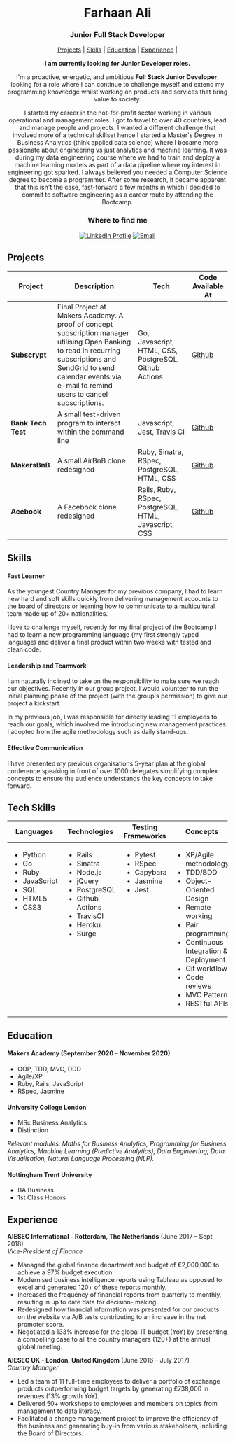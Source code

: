 <div align="center">

# Farhaan Ali

<h3>Junior Full Stack Developer</h3>

[Projects](#projects) |  [Skills](#skills) |
[Education](#education) |
[Experience](#experience) |

**I am currently looking for Junior Developer roles.**

I'm a proactive, energetic, and ambitious **Full Stack Junior Developer**, looking for a role where I can continue to challenge myself and extend my programming knowledge 
whilst working on products and services that bring value to society. 

I started my career in the not-for-profit sector working in various operational and management roles. I got to travel to over 40 countries, lead and manage people and projects. I wanted a different challenge that involved more of a technical skillset hence I started a Master's Degree in Business Analytics (think applied data science) where I became more passionate about engineering vs just analytics and machine learning. It was during my data engineering course where we had to train and deploy a machine learning models as part of a data pipeline where my interest in engineering got sparked. I always believed you needed a Computer Science degree to become a programmer. After some research, it became apparent that this isn't the case, fast-forward a few months in which I decided to commit to software engineering as a career route by attending the Bootcamp.
### Where to find me

[![LinkedIn Profile]](https://www.linkedin.com/in/farhaanali/)
[![Email]](mailto:farhaan@farhaanali.com)

</div>


## Projects


| Project         | Description                                                                                         | Tech                                | Code Available At                                                                                                         |
| ----------------------- | ----------------------------------------------------------------------------------------------- | ----------------------------------- | ------------------------------------------------------------------------------------------------------------------------ |
| **Subscrypt**      | Final Project at Makers Academy. A proof of concept subscription manager utilising Open Banking to read in recurring subscriptions and SendGrid to send calendar events via e-mail to remind users to cancel subscriptions. | Go, Javascript, HTML, CSS, PostgreSQL, Github Actions | [Github](https://github.com/farhaan-ali/subscrypt)            |
| **Bank Tech Test**    | A small test-driven program to interact within the command line    | Javascript, Jest, Travis CI            | [Github](https://github.com/farhaan-ali/bank-tech-test) |
| **MakersBnB**           | A small AirBnB clone redesigned       | Ruby, Sinatra, RSpec, PostgreSQL, HTML, CSS             | [Github](https://github.com/farhaan-ali/makersbnb)                                                                              |
| **Acebook**      | A Facebook clone redesigned | Rails, Ruby, RSpec, PostgreSQL, HTML, Javascript, CSS               | [Github](https://github.com/farhaan-ali/acebook-team-rex)


## Skills

#### Fast Learner

As the youngest Country Manager for my previous company, I had to learn new hard and soft skills quickly from delivering management accounts to the board of directors or learning how to communicate to a multicultural team made up of 20+ nationalities.

I love to challenge myself, recently for my final project of the Bootcamp I had to learn a new programming language (my first strongly typed language) and deliver a final product within two weeks with tested and clean code. 

#### Leadership and Teamwork

I am naturally inclined to take on the responsibility to make sure we reach our objectives. Recently in our group project, I would volunteer to run the initial planning phase of the project (with the group's permission) to give our project a kickstart.

In my previous job, I was responsible for directly leading 11 employees to reach our goals, which involved me introducing new management practices I adopted from the agile methodology such as daily stand-ups. 

#### Effective Communication

I have presented my previous organisations 5-year plan at the global conference speaking in front of over 1000 delegates simplifying complex concepts to ensure the audience understands the key concepts to take forward.


## Tech Skills

<table>
  <thead>
    <tr>
      <th>Languages</th>
      <th>Technologies</th>
      <th>Testing Frameworks</th>
      <th>Concepts</th>
      <th>Tools</th>
    </tr>
  </thead>
  <tbody>
    <tr>
      <td style="vertical-align: top">
        <ul>
          <li>Python</li>
          <li>Go</li>
          <li>Ruby</li>
          <li>JavaScript</li>
          <li>SQL</li>
          <li>HTML5</li>
          <li>CSS3</li>
        </ul>
      </td>
      <td style="vertical-align: top">
        <ul>
          <li>Rails</li>
          <li>Sinatra</li>
          <li>Node.js</li>
          <li>jQuery</li>
          <li>PostgreSQL</li>
          <li>Github Actions</li>
          <li>TravisCI</li>
          <li>Heroku</li>
          <li>Surge</li>
        </ul>
      </td>
      <td style="vertical-align: top">
        <ul>
         <li>Pytest</li>
          <li>RSpec</li>
          <li>Capybara</li>
          <li>Jasmine</li>
          <li>Jest</li>
        </ul>
      </td>
      <td style="vertical-align: top">
        <ul>
          <li>XP/Agile methodology</li>
          <li>TDD/BDD</li>
          <li>Object-Oriented Design</li>
          <li>Remote working</li>
          <li>Pair programming</li>
          <li>Continuous Integration & Deployment</li>
          <li>Git workflow</li>
          <li>Code reviews</li>
          <li>MVC Pattern</li>
          <li>RESTful APIs</li>
        </ul>
      </td>
      <td style="vertical-align: top">
        <ul>
          <li>VSCode</li>
          <li>JetBrains IDE's</li>
          <li>Git</li>
          <li>Linux (Ubuntu)</li>
          <li>OSX</li>
        </ul>
      </td>
    </tr>
  </tbody>
</table>


## Education

#### Makers Academy (September 2020 – November 2020)

- OOP, TDD, MVC, DDD
- Agile/XP
- Ruby, Rails, JavaScript
- RSpec, Jasmine


#### University College London

- MSc Business Analytics
- Distinction

*Relevant modules: Maths for Business Analytics, Programming for Business Analytics, Machine Learning (Predictive Analytics), Data Engineering, Data Visualisation, Natural Language Processing (NLP).*

#### Nottingham Trent University

- BA Business
- 1st Class Honors


## Experience

**AIESEC International - Rotterdam, The Netherlands** (June 2017 – Sept 2018)    
*Vice-President of Finance* 
 - Managed the global finance department and budget of €2,000,000 to achieve a 97% budget execution.
 - Modernised business intelligence reports using Tableau as opposed to excel and generated 120+ of these reports
   monthly.
 - Increased the frequency of financial reports from quarterly to monthly, resulting in up to date data for decision-
   making.
 - Redesigned how financial information was presented for our products on the website via A/B tests contributing
   to an increase in the net promoter score.
 - Negotiated a 133% increase for the global IT budget (YoY) by presenting a compelling case to all the country
   managers (120+) at the annual global meeting.

**AIESEC UK - London, United Kingdom** (June 2016 – July 2017)   
*Country Manager* 

- Led a team of 11 full-time employees to deliver a portfolio of exchange products outperforming budget targets
  by generating £738,000 in revenues (13% growth YoY).
- Delivered 50+ workshops to employees and members on topics from management to data literacy.
- Facilitated a change management project to improve the efficiency of the business and generating buy-in from
  various stakeholders, including the Board of Directors.

<!-- Badges n stuff  -->

[linkedin profile]: https://img.shields.io/badge/LinkedIn-%232A6AC7?style=for-the-badge&logo=linkedin
[email]: https://img.shields.io/badge/Email-%23D14836?style=for-the-badge&logo=gmail&logoColor=white
